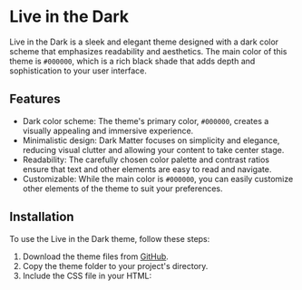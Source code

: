 # Live in the Dark

Live in the Dark is a sleek and elegant theme designed with a dark color scheme that emphasizes readability and aesthetics. The main color of this theme is `#000000`, which is a rich black shade that adds depth and sophistication to your user interface.

## Features

- Dark color scheme: The theme's primary color, `#000000`, creates a visually appealing and immersive experience.
- Minimalistic design: Dark Matter focuses on simplicity and elegance, reducing visual clutter and allowing your content to take center stage.
- Readability: The carefully chosen color palette and contrast ratios ensure that text and other elements are easy to read and navigate.
- Customizable: While the main color is `#000000`, you can easily customize other elements of the theme to suit your preferences.

## Installation

To use the Live in the Dark theme, follow these steps:

1. Download the theme files from [GitHub](https://github.com/riasatsk/Live-in-the-Dark).
2. Copy the theme folder to your project's directory.
3. Include the CSS file in your HTML:
